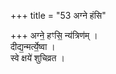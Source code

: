 +++
title = "53 अग्ने हंसि"

+++
अग्ने॒ हꣳसि॒ न्य॑त्रिण॑म् ।  
दीद्य॒न्मर्त्ये॒ष्वा ।  
स्वे क्षये॑ शुचिव्रत ।